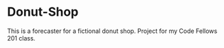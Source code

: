 # Donut-Shop
This is a forecaster for a fictional donut shop. Project for my Code Fellows 201 class.
